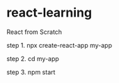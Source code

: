 # react-learning
React from Scratch

step 1. npx create-react-app my-app

step 2. cd my-app

step 3. npm start




